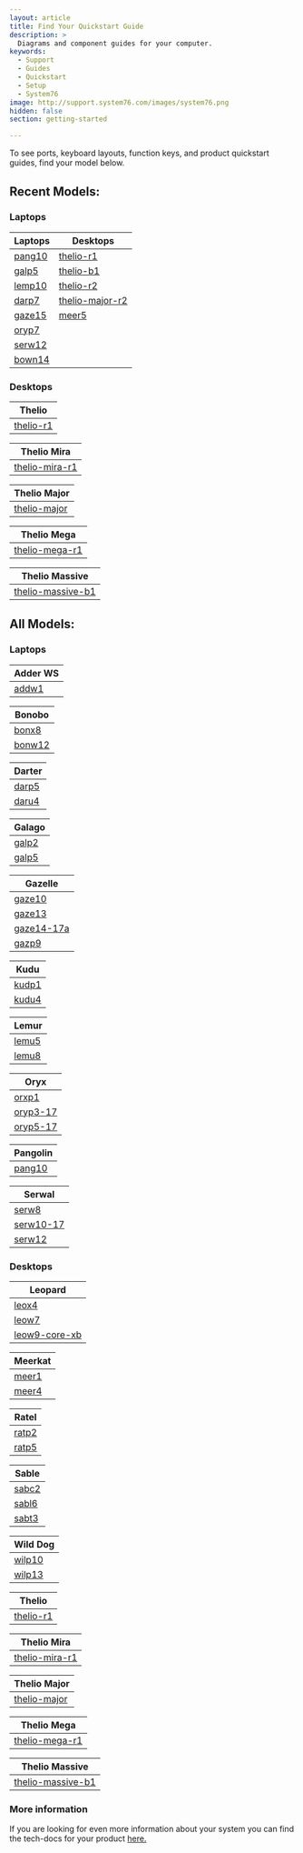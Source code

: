 ```yaml
---
layout: article
title: Find Your Quickstart Guide
description: >
  Diagrams and component guides for your computer.
keywords:
  - Support
  - Guides
  - Quickstart
  - Setup
  - System76
image: http://support.system76.com/images/system76.png
hidden: false
section: getting-started

---
```


To see ports, keyboard layouts, function keys, and product quickstart guides, find your model below.

<!-- To find information on a product you ordered, log into [<i class="fa fa-user"></i> My Account](https://system76.com/my-account/orders) and select the **quickstart guide** button beneath your product. THIS BUTTON WILL BE CHANGING -->

## Recent Models:

### Laptops

| Laptops   | Desktops |  
| ----------| ---------|
| [pang10](https://tech-docs.system76.com/models/pang10/README.html) | [thelio-r1](/images/guides/thelio-r1.png) |
| [galp5](https://tech-docs.system76.com/models/galp5/README.html) | [thelio-b1](/images/guides/thelio-b1.png) |
| [lemp10](https://tech-docs.system76.com/models/lemp10/README.html) | [thelio-r2](/images/guides/thelio-r2.png) |
| [darp7](https://tech-docs.system76.com/models/darp7/README.html) | [thelio-major-r2](https://tech-docs.system76.com/models/thelio-major-intel-and-amd/README.html) |
| [gaze15](https://tech-docs.system76.com/models/gaze15/README.html) | [meer5](https://tech-docs.system76.com/models/meer5/README.html) |
| [oryp7](https://tech-docs.system76.com/models/oryp7/README.html) | []() |
| [serw12](https://tech-docs.system76.com/models/serw12/README.html) | []() |
| [bown14](https://tech-docs.system76.com/models/bonw14/README.html) | []() |

### Desktops

| Thelio |
| -------|
| [thelio-r1](/images/guides/thelio-r1.png) | [thelio-r2](/images/guides/thelio-r2.png) | [thelio-b1](/images/guides/thelio-b1.png)  

| Thelio Mira |
| ------------|
| [thelio-mira-r1](https://tech-docs.system76.com/models/thelio-mira-r1.0/README.html) |

| Thelio Major |
| -------------|
| [thelio-major](https://tech-docs.system76.com/models/thelio-major-intel-and-amd/README.html) 

| Thelio Mega |
| ------------|
| [thelio-mega-r1](https://tech-docs.system76.com/models/thelio-mega-r1.0/README.html) |

| Thelio Massive |
| ---------------|
| [thelio-massive-b1](https://tech-docs.system76.com/models/thelio-massive-b1.2/README.html) |

## All Models:

### Laptops

| Adder WS |
| ---------| 
| [addw1](https://tech-docs.system76.com/models/addw1/README.html) | [addw2](https://tech-docs.system76.com/models/addw2/README.html) |

| Bonobo |
| -------|
| [bonx8](/images/guides/bonx8.pdf) | [bonw10](/images/guides/bonw10.png) | [bonw11](/images/guides/bonw11.png) |
| [bonw12](/images/guides/bonw12.png) | [bonw13](/images/guides/bonw13.png) | [bonw14](https://tech-docs.system76.com/models/bonw14/README.html) |

| Darter |
| -------|
| [darp5](/images/guides/darp5.png) | [darp6](https://tech-docs.system76.com/models/darp6/README.html)  | [darp7](https://tech-docs.system76.com/models/darp7/README.html) |
| [daru4](/images/guides/daru4.pdf) |

| Galago |
| -------|
| [galp2](/images/guides/galp2.png) | [galp3](/images/guides/galp3.png) | [galp4](https://tech-docs.system76.com/models/galp4/README.html) | 
| [galp5](https://tech-docs.system76.com/models/galp5/README.html) | [galu1](/images/guides/galu1.pdf) |

| Gazelle |
| --------|
| [gaze10](/images/guides/gaze10.pdf) | [gaze11](/images/guides/gaze11.png) | [gaze12](/images/guides/gaze12.png) |
| [gaze13](/images/guides/gaze13.png) | [gaze14-15a](/images/guides/gaze14-15a.png) | [gaze14-15b](/images/guides/gaze14-15b.png) | 
| [gaze14-17a](/images/guides/gaze14-17a.png) | [gaze14-17b](/images/guides/gaze14-17b.png) | [gaze15](https://tech-docs.system76.com/models/gaze15/README.html) |
| [gazp9](/images/guides/gazp9.pdf) | 

| Kudu |
| -----|
| [kudp1](/images/guides/kudp1.pdf) | [kudu2](/images/guides/kudu2.png) | [kudu3](/images/guides/kudu3.png) |
| [kudu4](/images/guides/kudu4.png) | [kudu5](/images/guides/kudu5.png) |

| Lemur |
| ------|
| [lemu5](/images/guides/lemu5.pdf) | [lemu6](/images/guides/lemu6.pdf) | [lemu7](/images/guides/lemp7.png) |
| [lemu8](/images/guides/lemu8.png) | [lemp9](https://tech-docs.system76.com/models/lemp9/README.html) | [lemp10](https://tech-docs.system76.com/models/lemp10/README.html) |

| Oryx |
| -----|
| [orxp1](/images/guides/orxp1.pdf) | [oryp2](/images/guides/oryp2.png) | [oryp3-15](/images/guides/oryp3-15.png) |
| [oryp3-17](/images/guides/oryp3-17.png) | [oryp4](/imags/guides/oryp4.png) | [oryp5-16](/images/guides/oryp5-16.png) | 
| [oryp5-17](/images/guides/oryp5-17.png) | [oryp6](https://tech-docs.system76.com/models/oryp6/README.html) | [oryp7](https://tech-docs.system76.com/models/oryp7/README.html) |

| Pangolin |
| ---------|
| [pang10](https://tech-docs.system76.com/models/pang10/README.html) |

| Serwal |
| -------|
| [serw8](/images/guides/serw8.pdf) | [serw9](/images/guides/serw9.png) | [serw10-15](/images/guides/serw10-15.png) |
| [serw10-17](/images/guides/serw10-17.png) | [serw11-15](/images/guides/serw11-15.png) | [serw11-17](/images/guides/serw11-17.png) | 
| [serw12](https://tech-docs.system76.com/models/serw12/README.html)

### Desktops

| Leopard |
| --------|
| [leox4](/images/guides/leox4.pdf) | [leox5](/images/guides/leox5.pdf) | [leow6](/images/guides/leow6.png) | 
| [leow7](/images/guides/leow7.png) | [leow8](/images/guides/leow8.png) | [leow9-core-x](/images/guides/leow9-core-x) |
| [leow9-core-xb](/images/guides/leow9-core-xb.png) | [leow9-xeon-w](/images/guides/leow9-xeon-w.png) |

| Meerkat |
| --------|
| [meer1](/images/guides/meer1.pdf) | [meer2](/images/guides/meer2.png) | [meer3/meer3b](/images/guides/meer3.png) |
| [meer4](/images/guides/meer4.png) | [meer5](https://tech-docs.system76.com/models/meer5/README.html)

| Ratel |
| ------|
| [ratp2](/images/guides/ratp2.pdf) | [ratp3](/images/guides/ratp3.pdf) | [ratp4](/images/guides/ratp4.pdf) |
| [ratp5](/images/guides/ratp5.png) |

| Sable |
| ------|
| [sabc2](/images/guides/sabc2.pdf) | [sabl4](/images/guides/sabl4.pdf) | [sabl5](/images/guides/sabl5.png) |
| [sabl6](/images/guides/sabl6.png) | [sabt1](/images/guides/sabt1.pdf) | [sabt2](/images/guides/sabt2.pdf) | 
| [sabt3](/images/guides/sabt3.pdf) | 

| Wild Dog |
| ---------|
| [wilp10](/images/guides/wilp10.pdf) | [wilp11](/images/guides/wilp11.pdf) | [wilp12](/images/guides/wilp12.png) |
| [wilp13](/images/guides/wilp13.png) | [wilp14](/images/guides/wilp14.png) | 

| Thelio |
| -------|
| [thelio-r1](/images/guides/thelio-r1.png) | [thelio-r2](/images/guides/thelio-r2.png) | [thelio-b1](/images/guides/thelio-b1.png)  

| Thelio Mira |
| ------------|
| [thelio-mira-r1](https://tech-docs.system76.com/models/thelio-mira-r1.0/README.html) |

| Thelio Major |
| -------------|
| [thelio-major](https://tech-docs.system76.com/models/thelio-major-intel-and-amd/README.html) 

| Thelio Mega |
| ------------|
| [thelio-mega-r1](https://tech-docs.system76.com/models/thelio-mega-r1.0/README.html) |

| Thelio Massive |
| ---------------|
| [thelio-massive-b1](https://tech-docs.system76.com/models/thelio-massive-b1.2/README.html) |

### More information

If you are looking for even more information about your system you can find the tech-docs for your product [here.](/articles/service-manuals/)

